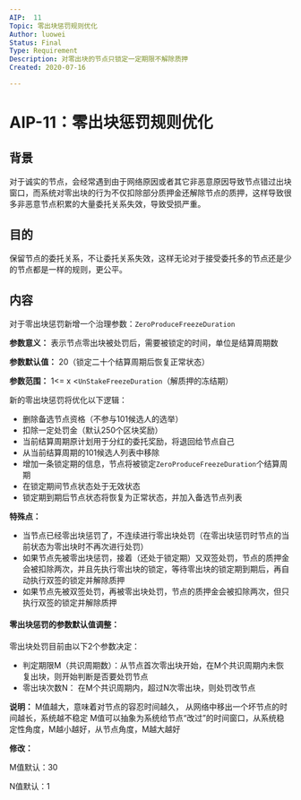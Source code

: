 ```yaml
---
AIP:  11
Topic: 零出块惩罚规则优化
Author: luowei
Status: Final
Type: Requirement
Description: 对零出块的节点只锁定一定期限不解除质押
Created: 2020-07-16

---
```


# AIP-11：零出块惩罚规则优化

## 背景

对于诚实的节点，会经常遇到由于网络原因或者其它非恶意原因导致节点错过出块窗口，而系统对零出块的行为不仅扣除部分质押金还解除节点的质押，这样导致很多非恶意节点积累的大量委托关系失效，导致受损严重。

## 目的

保留节点的委托关系，不让委托关系失效，这样无论对于接受委托多的节点还是少的节点都是一样的规则，更公平。

## 内容

对于零出块惩罚新增一个治理参数：`ZeroProduceFreezeDuration`

**参数意义：** 表示节点零出块被处罚后，需要被锁定的时间，单位是结算周期数

**参数默认值：** 20（锁定二十个结算周期后恢复正常状态）

**参数范围：** 1<= x <`UnStakeFreezeDuration`（解质押的冻结期）

新的零出块惩罚将优化以下逻辑：

- 删除备选节点资格（不参与101候选人的选举）
- 扣除一定处罚金（默认250个区块奖励）
- 当前结算周期原计划用于分红的委托奖励，将退回给节点自己
- 从当前结算周期的101候选人列表中移除
- 增加一条锁定期的信息，节点将被锁定`ZeroProduceFreezeDuration`个结算周期
- 在锁定期间节点状态处于无效状态
- 锁定期到期后节点状态将恢复为正常状态，并加入备选节点列表

**特殊点：**

- 当节点已经零出块惩罚了，不连续进行零出块处罚（在零出块惩罚时节点的当前状态为零出块时不再次进行处罚）
- 如果节点先被零出块惩罚，接着（还处于锁定期）又双签处罚，节点的质押金会被扣除两次，并且先执行零出块的锁定，等待零出块的锁定期到期后，再自动执行双签的锁定并解除质押
- 如果节点先被双签处罚，再被零出块处罚，节点的质押金会被扣除两次，但只执行双签的锁定并解除质押



#### 零出块惩罚的参数默认值调整：

零出块处罚目前由以下2个参数决定：

- 判定期限M（共识周期数）：从节点首次零出块开始，在M个共识周期内未恢复出块，则开始判断是否要处罚节点
- 零出块次数N：  在M个共识周期内，超过N次零出块，则处罚改节点

**说明：**
M值越大，意味着对节点的容忍时间越久， 从网络中移出一个坏节点的时间越长，系统越不稳定
M值可以抽象为系统给节点“改过”的时间窗口，从系统稳定性角度，M越小越好，从节点角度，M越大越好

**修改：**

M值默认：30

N值默认：1
